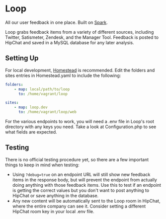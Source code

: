 # Loop

All our user feedback in one place. Built on [Spark](https://github.com/sparkphp/Spark).

Loop grabs feedback items from a variety of different sources, including Twitter, Satismeter, Zendesk, and the Manager Tool. Feedback is posted to HipChat and saved in a MySQL database for any later analysis.

## Setting Up

For local development, [Homestead](http://laravel.com/docs/4.2/homestead) is recommended. Edit the folders and sites entries in Homestead.yaml to include the following:

```yaml
folders:
    - map: local/path/to/loop
      to: /home/vagrant/loop

sites:
    - map: loop.dev
      to: /home/vagrant/loop/web
```

For the various endpoints to work, you will need a .env file in Loop's root directory with any keys you need. Take a look at Configuration.php to see what fields are expected.

## Testing

There is no official testing procedure yet, so there are a few important things to keep in mind when testing:

- Using `?debug=true` on an endpoint URL will still show new feedback items in the response body, but will prevent the endpoint from actually doing anything with those feedback items. Use this to test if an endpoint is getting the correct values but you don't want to post anything to HipChat or save anything in the database.
- Any new content will be automatically sent to the Loop room in HipChat, where the entire company can see it. Consider setting a different HipChat room key in your local .env file.
